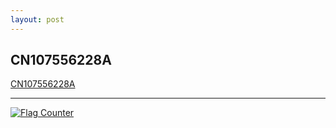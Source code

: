 ```yaml
---
layout: post
---
```


## CN107556228A

[CN107556228A](https://patents.google.com/patent/CN107556228A/zh)

---
<a href="https://info.flagcounter.com/ZSqm"><img
src="https://s01.flagcounter.com/map/ZSqm/size_l/txt_000000/border_CCCCCC/pageviews_1/viewers_0/flags_0/"
alt="Flag Counter" border="0"></a>
